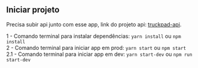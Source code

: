 ## Iniciar projeto

Precisa subir api junto com esse app, link do projeto api: [truckpad-api](https://github.com/JohnKaick/truckpad-api).<br>

1 - Comando terminal para instalar dependências: `yarn install` ou `npm install`<br>
2 - Comando terminal para iniciar app em prod: `yarn start` ou `npm start` <br>
2.1 - Comando terminal para iniciar app em dev: `yarn start-dev` ou `npm run start-dev`
